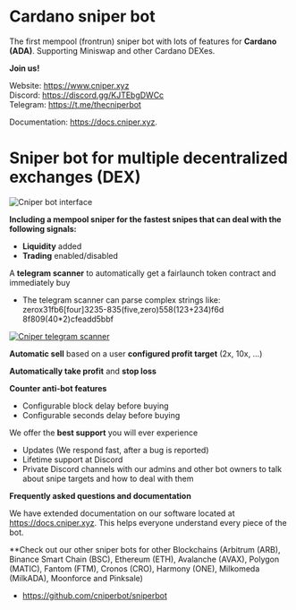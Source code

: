 # Cardano sniper bot
The first mempool (frontrun) sniper bot with lots of features for **Cardano (ADA)**. Supporting Miniswap and other Cardano DEXes.

**Join us!**

Website: https://www.cniper.xyz<br />
Discord: https://discord.gg/KJTEbgDWCc<br />
Telegram: https://t.me/thecniperbot<br />

Documentation: <a href=" https://docs.cniper.xyz" target="_blank">https://docs.cniper.xyz</a>.

# Sniper bot for multiple decentralized exchanges (DEX)

![Cniper bot interface](https://www.cniper.xyz/wp-content/uploads/2023/05/cniper-v1.9.png "sniper bot interface")

**Including a mempool sniper for the fastest snipes that can deal with the following signals:**

* **Liquidity** added
* **Trading** enabled/disabled

A **telegram scanner** to automatically get a fairlaunch token contract and immediately buy
* The telegram scanner can parse complex strings like: zerox31fb6[four]3235-835(five,zero)558(123+234)f6d 8f809(40*2)cfeadd5bbf

[![Cniper telegram scanner](https://www.cniper.xyz/wp-content/uploads/2023/04/telegram-scanner-screenshot.png)](https://www.cniper.xyz/wp-content/uploads/2023/04/telegram-scanner-parsing.gif)

**Automatic sell** based on a user **configured profit target** (2x, 10x, …)

**Automatically take profit** and **stop loss**

**Counter anti-bot features**

* Configurable block delay before buying
* Configurable seconds delay before buying

We offer the **best support** you will ever experience
* Updates (We respond fast, after a bug is reported)
* Lifetime support at Discord
* Private Discord channels with our admins and other bot owners to talk about snipe targets and how to deal with them

**Frequently asked questions and documentation**

We have extended documentation on our software located at <a href=" https://docs.cniper.xyz" target="_blank">https://docs.cniper.xyz</a>. This helps everyone understand every piece of the bot.

**Check out our other sniper bots for other Blockchains (Arbitrum (ARB), Binance Smart Chain (BSC), Ethereum (ETH), Avalanche (AVAX), Polygon (MATIC), Fantom (FTM), Cronos (CRO), Harmony (ONE), Milkomeda (MilkADA), Moonforce and Pinksale)
- https://github.com/cniperbot/sniperbot

